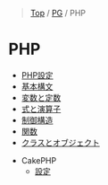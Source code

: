 > [Top](https://tanish-kr.github.io/study-wiki) / [PG](https://tanish-kr.github.io/study-wiki/PG) / PHP

# PHP

- [PHP設定](https://tanish-kr.github.io/study-wiki/PG/PHP/PHP%E8%A8%AD%E5%AE%9A)
- [基本構文](https://tanish-kr.github.io/study-wiki/PG/PHP/%E5%9F%BA%E6%9C%AC%E6%A7%8B%E6%96%87)
- [変数と定数](https://tanish-kr.github.io/study-wiki/PG/PHP/%E5%AE%9A%E6%95%B0%E3%81%A8%E5%A4%89%E6%95%B0)
- [式と演算子](https://tanish-kr.github.io/study-wiki/PG/PHP/%E5%BC%8F%E3%81%A8%E6%BC%94%E7%AE%97%E5%AD%90)
- [制御構造](https://tanish-kr.github.io/study-wiki/PG/PHP/%E5%88%B6%E5%BE%A1%E6%A7%8B%E9%80%A0)
- [関数](https://tanish-kr.github.io/study-wiki/PG/PHP/%E9%96%A2%E6%95%B0)
- [クラスとオブジェクト](https://tanish-kr.github.io/study-wiki/PG/PHP/%E3%82%AF%E3%83%A9%E3%82%B9%E3%83%BB%E3%83%A1%E3%82%BD%E3%83%83%E3%83%89)

<!--
- 例外処理
- リファレンス
- 定義済み定数
- PHP5.3からの新機能
-->
- CakePHP
  - [設定](https://tanish-kr.github.io/study-wiki/PG/PHP/CakePHP/sessing)
